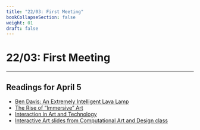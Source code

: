 ```yaml
---
title: "22/03: First Meeting"
bookCollapseSection: false
weight: 01
draft: false
---
```


# 22/03: First Meeting

---

## Readings for April 5

- [Ben Davis: An Extremely Intelligent Lava Lamp](https://news.artnet.com/art-world/refik-anadol-unsupervised-moma-2242329)
- [The Rise of “Immersive” Art](https://web.archive.org/web/20230209020425/https://www.newyorker.com/news/letter-from-silicon-valley/the-rise-and-rise-of-immersive-art)
- [Interaction in Art and Technology](https://crossings.tcd.ie/issues/2.1/Candy/)
- [Interactive Art slides from Computational Art and Design class](https://miro.com/app/board/uXjVPVA3tlc=/)